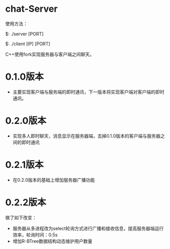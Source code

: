 # chat-Server
使用方法：

$: ./server [PORT]
  
$: ./client [IP] [PORT]
  
  
C++使用fork实现服务器与客户端之间聊天。
# 0.1.0版本
- 主要实现客户端与服务端的即时通讯，下一版本将实现客户端对客户端的即时通讯。
# 0.2.0版本
- 实现多人即时聊天，消息显示在服务器端，去掉0.1.0版本的客户端与服务器之间的即时通讯
# 0.2.1版本
- 在0.2.0版本的基础上增加服务器广播功能
# 0.2.2版本
做了如下改变：
  - 服务器从多进程改为select轮询方式进行广播和接收信息，提高服务器端运行效率，轮询时间：0.5s
  - 增加R-BTree数据结构动态维护用户数量
